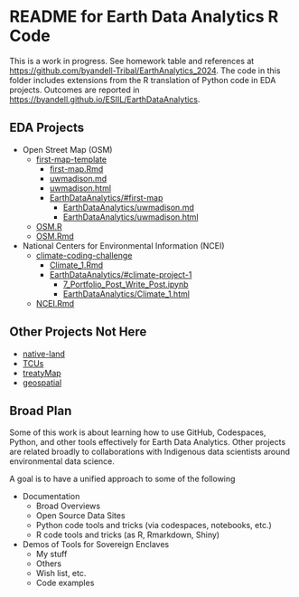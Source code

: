 # README for Earth Data Analytics R Code

This is a work in progress.
See homework table and references at
<https://github.com/byandell-Tribal/EarthAnalytics_2024>.
The code in this folder includes extensions from the R translation
of Python code in EDA projects.
Outcomes are reported in
<https://byandell.github.io/ESIIL/EarthDataAnalytics>.

## EDA Projects

- Open Street Map (OSM)
  - [first-map-template](https://github.com/byandell-Tribal/first-map-template/)
    - [first-map.Rmd](https://github.com/byandell-Tribal/first-map-template/blob/main/first-map.Rmd)
    - [uwmadison.md](https://github.com/byandell-Tribal/first-map-template/blob/main/Images/uwmadison.md)
    - [uwmadison.html](https://github.com/byandell-Tribal/EarthAnalytics_2024/blob/main/Images/uwmadison.html)
    - [EarthDataAnalytics/#first-map](https://byandell.github.io/ESIIL/EarthDataAnalytics/#first-map)
      - [EarthDataAnalytics/uwmadison.md](https://github.com/byandell/ESIIL/blob/main/docs/EarthDataAnalytics/uwmadison.md)
      - [EarthDataAnalytics/uwmadison.html](https://github.com/byandell/ESIIL/blob/main/docs/EarthDataAnalytics/uwmadison.html)
  - [OSM.R](https://github.com/byandell-Tribal/EarthAnalytics_2024/blob/main/R/OSM.R)
  - [OSM.Rmd](https://github.com/byandell-Tribal/EarthAnalytics_2024/blob/main/R/OSM.Rmd)
- National Centers for Environmental Information (NCEI)
  - [climate-coding-challenge](https://github.com/earthlab-education/climate-coding-challenge-byandell)
    - [Climate_1.Rmd](https://github.com/earthlab-education/climate-coding-challenge-byandell/blob/main/Climate_1.Rmd)
    - [EarthDataAnalytics/#climate-project-1](https://byandell.github.io/ESIIL/EarthDataAnalytics/#climate-project-1)
      - [7_Portfolio_Post_Write_Post.ipynb](https://github.com/earthlab-education/climate-coding-challenge-byandell/blob/main/7_Portfolio_Post_Write_Post.ipynb)
      - [EarthDataAnalytics/Climate_1.html](https://github.com/byandell/ESIIL/blob/main/docs/EarthDataAnalytics/Climate_1.html)
  - [NCEI.Rmd](https://github.com/byandell-Tribal/EarthAnalytics_2024/blob/main/R/NCEI.R)

## Other Projects Not Here

- [native-land](https://github.com/byandell-Tribal/native-land)
- [TCUs](https://github.com/byandell-Tribal/TCUs)
- [treatyMap](https://github.com/byandell-Tribal/treatyMap)
- [geospatial](https://github.com/byandell/geospatial)

## Broad Plan

Some of this work is about learning how to use GitHub, Codespaces, Python,
and other tools effectively for Earth Data Analytics.
Other projects are related broadly to collaborations with Indigenous
data scientists around environmental data science.

A goal is to have a unified approach to some of the following

- Documentation
  - Broad Overviews
  - Open Source Data Sites
  - Python code tools and tricks (via codespaces, notebooks, etc.)
  - R code tools and tricks (as R, Rmarkdown, Shiny)
- Demos of Tools for Sovereign Enclaves
  - My stuff
  - Others
  - Wish list, etc.
  - Code examples